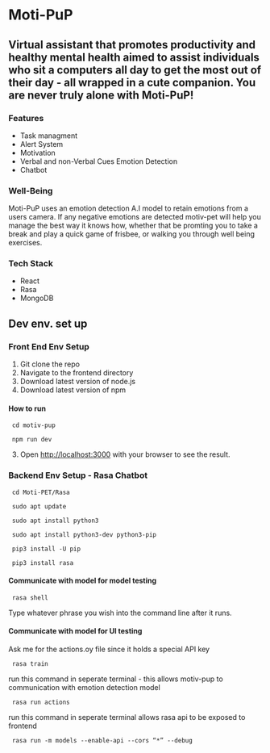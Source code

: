 

# Moti-PuP
## Virtual assistant that promotes productivity and healthy mental health aimed to assist individuals who sit a computers all day to get the most out of their day - all wrapped in a cute companion. You are never truly alone with Moti-PuP!
### Features
- Task managment
- Alert System
- Motivation
- Verbal and non-Verbal Cues Emotion Detection
- Chatbot
### Well-Being 
Moti-PuP uses an emotion detection A.I model to retain emotions from a users camera. If any negative emotions are detected motiv-pet will help you manage the best way it knows how, whether that be promting you to take a break and play a quick game of frisbee, or walking you through well being exercises. 
### Tech Stack
- React
- Rasa
- MongoDB 
## Dev env. set up 
### Front End Env Setup
1. Git clone the repo 
2. Navigate to the frontend directory 
3. Download latest version of node.js
4. Download latest version of npm 
#### How to run 
```
 cd motiv-pup
```
```
 npm run dev 
``` 
3. Open [http://localhost:3000](http://localhost:3000) with your browser to see the result.
### Backend Env Setup - Rasa Chatbot
```
 cd Moti-PET/Rasa
```
```
 sudo apt update
```
```
 sudo apt install python3 
``` 
```
 sudo apt install python3-dev python3-pip
``` 
```
 pip3 install -U pip
``` 
```
 pip3 install rasa
``` 
#### Communicate with model for model testing

```
 rasa shell
```
Type whatever phrase you wish into the command line after it runs.  

#### Communicate with model for UI testing
Ask me for the actions.oy file since it holds a special API key
```
 rasa train 
```
run this command in seperate terminal - this allows motiv-pup to communication with emotion detection model 
```
 rasa run actions 
```
run this command in seperate terminal allows rasa api to be exposed to frontend
```
 rasa run -m models --enable-api --cors “*” --debug
```